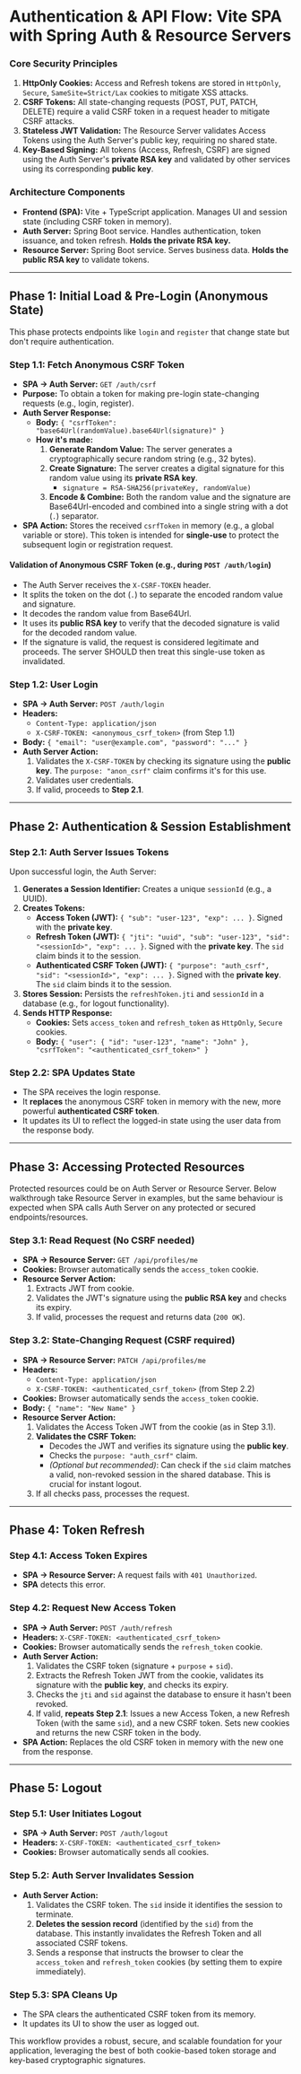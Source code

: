 # **Authentication & API Flow: Vite SPA with Spring Auth & Resource Servers**

### **Core Security Principles**

1.  **HttpOnly Cookies:** Access and Refresh tokens are stored in `HttpOnly`, `Secure`, `SameSite=Strict/Lax` cookies to mitigate XSS attacks.
2.  **CSRF Tokens:** All state-changing requests (POST, PUT, PATCH, DELETE) require a valid CSRF token in a request header to mitigate CSRF attacks.
3.  **Stateless JWT Validation:** The Resource Server validates Access Tokens using the Auth Server's public key, requiring no shared state.
4.  **Key-Based Signing:** All tokens (Access, Refresh, CSRF) are signed using the Auth Server's **private RSA key** and validated by other services using its corresponding **public key**.

### **Architecture Components**

*   **Frontend (SPA):** Vite + TypeScript application. Manages UI and session state (including CSRF token in memory).
*   **Auth Server:** Spring Boot service. Handles authentication, token issuance, and token refresh. **Holds the private RSA key.**
*   **Resource Server:** Spring Boot service. Serves business data. **Holds the public RSA key** to validate tokens.

---

## **Phase 1: Initial Load & Pre-Login (Anonymous State)**

This phase protects endpoints like `login` and `register` that change state but don't require authentication.

### **Step 1.1: Fetch Anonymous CSRF Token**

*   **SPA -> Auth Server:** `GET /auth/csrf`
*   **Purpose:** To obtain a token for making pre-login state-changing requests (e.g., login, register).
*   **Auth Server Response:**
    *   **Body:** `{ "csrfToken": "base64Url(randomValue).base64Url(signature)" }`
    *   **How it's made:**
        1.  **Generate Random Value:** The server generates a cryptographically secure random string (e.g., 32 bytes).
        2.  **Create Signature:** The server creates a digital signature for this random value using its **private RSA key**.
            *   `signature = RSA-SHA256(privateKey, randomValue)`
        3.  **Encode & Combine:** Both the random value and the signature are Base64Url-encoded and combined into a single string with a dot (`.`) separator.
*   **SPA Action:** Stores the received `csrfToken` in memory (e.g., a global variable or store). This token is intended for **single-use** to protect the subsequent login or registration request.

#### **Validation of Anonymous CSRF Token (e.g., during `POST /auth/login`)**

*   The Auth Server receives the `X-CSRF-TOKEN` header.
*   It splits the token on the dot (`.`) to separate the encoded random value and signature.
*   It decodes the random value from Base64Url.
*   It uses its **public RSA key** to verify that the decoded signature is valid for the decoded random value.
*   If the signature is valid, the request is considered legitimate and proceeds. The server SHOULD then treat this single-use token as invalidated.

### **Step 1.2: User Login**

*   **SPA -> Auth Server:** `POST /auth/login`
*   **Headers:**
    *   `Content-Type: application/json`
    *   `X-CSRF-TOKEN: <anonymous_csrf_token>` (from Step 1.1)
*   **Body:** `{ "email": "user@example.com", "password": "..." }`
*   **Auth Server Action:**
    1.  Validates the `X-CSRF-TOKEN` by checking its signature using the **public key**. The `purpose: "anon_csrf"` claim confirms it's for this use.
    2.  Validates user credentials.
    3.  If valid, proceeds to **Step 2.1**.

---

## **Phase 2: Authentication & Session Establishment**

### **Step 2.1: Auth Server Issues Tokens**

Upon successful login, the Auth Server:
1.  **Generates a Session Identifier:** Creates a unique `sessionId` (e.g., a UUID).
2.  **Creates Tokens:**
    *   **Access Token (JWT):** `{ "sub": "user-123", "exp": ... }`. Signed with the **private key**.
    *   **Refresh Token (JWT):** `{ "jti": "uuid", "sub": "user-123", "sid": "<sessionId>", "exp": ... }`. Signed with the **private key**. The `sid` claim binds it to the session.
    *   **Authenticated CSRF Token (JWT):** `{ "purpose": "auth_csrf", "sid": "<sessionId>", "exp": ... }`. Signed with the **private key**. The `sid` claim binds it to the session.
3.  **Stores Session:** Persists the `refreshToken.jti` and `sessionId` in a database (e.g., for logout functionality).
4.  **Sends HTTP Response:**
    *   **Cookies:** Sets `access_token` and `refresh_token` as `HttpOnly`, `Secure` cookies.
    *   **Body:** `{ "user": { "id": "user-123", "name": "John" }, "csrfToken": "<authenticated_csrf_token>" }`

### **Step 2.2: SPA Updates State**

*   The SPA receives the login response.
*   It **replaces** the anonymous CSRF token in memory with the new, more powerful **authenticated CSRF token**.
*   It updates its UI to reflect the logged-in state using the user data from the response body.

---

## **Phase 3: Accessing Protected Resources**

Protected resources could be on Auth Server or Resource Server. Below walkthrough take Resource Server in examples, but the same behaviour is expected when SPA calls Auth Server on any protected or secured endpoints/resources. 

### **Step 3.1: Read Request (No CSRF needed)**

*   **SPA -> Resource Server:** `GET /api/profiles/me`
*   **Cookies:** Browser automatically sends the `access_token` cookie.
*   **Resource Server Action:**
    1.  Extracts JWT from cookie.
    2.  Validates the JWT's signature using the **public RSA key** and checks its expiry.
    3.  If valid, processes the request and returns data (`200 OK`).

### **Step 3.2: State-Changing Request (CSRF required)**

*   **SPA -> Resource Server:** `PATCH /api/profiles/me`
*   **Headers:**
    *   `Content-Type: application/json`
    *   `X-CSRF-TOKEN: <authenticated_csrf_token>` (from Step 2.2)
*   **Cookies:** Browser automatically sends the `access_token` cookie.
*   **Body:** `{ "name": "New Name" }`
*   **Resource Server Action:**
    1.  Validates the Access Token JWT from the cookie (as in Step 3.1).
    2.  **Validates the CSRF Token:**
        *   Decodes the JWT and verifies its signature using the **public key**.
        *   Checks the `purpose: "auth_csrf"` claim.
        *   *(Optional but recommended)*: Can check if the `sid` claim matches a valid, non-revoked session in the shared database. This is crucial for instant logout.
    3.  If all checks pass, processes the request.

---

## **Phase 4: Token Refresh**

### **Step 4.1: Access Token Expires**

*   **SPA -> Resource Server:** A request fails with `401 Unauthorized`.
*   **SPA** detects this error.

### **Step 4.2: Request New Access Token**

*   **SPA -> Auth Server:** `POST /auth/refresh`
*   **Headers:** `X-CSRF-TOKEN: <authenticated_csrf_token>`
*   **Cookies:** Browser automatically sends the `refresh_token` cookie.
*   **Auth Server Action:**
    1.  Validates the CSRF token (signature + `purpose` + `sid`).
    2.  Extracts the Refresh Token JWT from the cookie, validates its signature with the **public key**, and checks its expiry.
    3.  Checks the `jti` and `sid` against the database to ensure it hasn't been revoked.
    4.  If valid, **repeats Step 2.1**: Issues a new Access Token, a new Refresh Token (with the same `sid`), and a new CSRF token. Sets new cookies and returns the new CSRF token in the body.
*   **SPA Action:** Replaces the old CSRF token in memory with the new one from the response.

---

## **Phase 5: Logout**

### **Step 5.1: User Initiates Logout**

*   **SPA -> Auth Server:** `POST /auth/logout`
*   **Headers:** `X-CSRF-TOKEN: <authenticated_csrf_token>`
*   **Cookies:** Browser automatically sends all cookies.

### **Step 5.2: Auth Server Invalidates Session**

*   **Auth Server Action:**
    1.  Validates the CSRF token. The `sid` inside it identifies the session to terminate.
    2.  **Deletes the session record** (identified by the `sid`) from the database. This instantly invalidates the Refresh Token and all associated CSRF tokens.
    3.  Sends a response that instructs the browser to clear the `access_token` and `refresh_token` cookies (by setting them to expire immediately).

### **Step 5.3: SPA Cleans Up**

*   The SPA clears the authenticated CSRF token from its memory.
*   It updates its UI to show the user as logged out.

This workflow provides a robust, secure, and scalable foundation for your application, leveraging the best of both cookie-based token storage and key-based cryptographic signatures.
